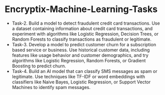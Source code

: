 # Encryptix-Machine-Learning-Tasks
- Task-2. Build a model to detect fraudulent credit card transactions. Use a dataset containing information about credit card transactions, and experiment with algorithms like Logistic Regression, Decision Trees, or Random Forests to classify transactions as fraudulent or legitimate.
- Task-3. Develop a model to predict customer churn for a subscription based service or business. Use historical customer data, including features like usage behavior and customer demographics, and try algorithms like Logistic Regression, Random Forests, or Gradient Boosting to predict churn.
- Task-4. Build an AI model that can classify SMS messages as spam or legitimate. Use techniques like TF-IDF or word embeddings with classifiers like Naive Bayes, Logistic Regression, or Support Vector Machines to identify spam messages.
